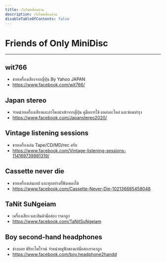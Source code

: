 ```yaml
---
title: เว็บไซต์เพื่อนบ้าน
description: เว็บไซต์เพื่อนบ้าน
disableTableOfContents: false
---
```


# Friends of Only MiniDisc

---

<!-- > Sorted by name alphabetically -->

## wit766
- ขายเครื่องเสียงจากญี่ปุ่น By Yahoo JAPAN
- https://www.facebook.com/wit766/

## Japan stereo
- จำหน่ายเครื่องเสียงและลำโพงนำเข้าจากญี่ปุ่น คู่มือการใช้ แหล่งอะไหล่ และซ่อมบำรุง
- https://www.facebook.com/Japanstereo2020/

## Vintage listening sessions
- ขายเครื่องเล่น Tape/CD/MD/rec ครับ
- https://www.facebook.com/Vintage-listening-sessions-114169739981319/

## Cassette never die
- ขายเครื่องเล่นเทป และทุกอย่างที่ฟังเพลงได้
- https://www.facebook.com/Cassette-Never-Die-102136685458048

## TaNit SuNgeiam
- เครื่องเสียง และสินค้ามือสอง ราคาถูก
- https://www.facebook.com/TaNitSuNgeiam

## Boy second-hand headphones
- ช่างบอย พิริยะไพโรจน์ จำหน่ายหูฟังของแท้มือสองราคาถูก
- https://www.facebook.com/boy.headphone2handd
